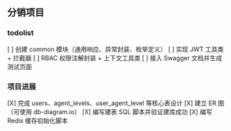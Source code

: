 ## 分销项目
### todolist
[ ] 创建 common 模块（通⽤响应、异常封装、枚举定义）
[ ] 实现 JWT ⼯具类 + 拦截器
[ ] RBAC 权限注解封装 + 上下⽂⼯具类
[ ] 接⼊ Swagger ⽂档并⽣成测试⻚⾯

### 项目进展
[X] 完成 users、agent_levels、user_agent_level 等核⼼表设计
[X] 建⽴ ER 图（可使⽤ db-diagram.io）
[X] 编写建表 SQL 脚本并验证建库成功
[X] 编写 Redis 缓存初始化脚本



